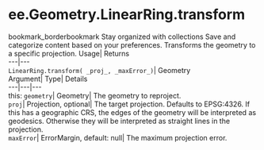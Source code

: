  
#  ee.Geometry.LinearRing.transform
bookmark_borderbookmark Stay organized with collections  Save and categorize content based on your preferences. 
Transforms the geometry to a specific projection. 
Usage| Returns  
---|---  
`LinearRing.transform( _proj_, _maxError_)`| Geometry  
Argument| Type| Details  
---|---|---  
this: `geometry`| Geometry| The geometry to reproject.  
`proj`| Projection, optional| The target projection. Defaults to EPSG:4326. If this has a geographic CRS, the edges of the geometry will be interpreted as geodesics. Otherwise they will be interpreted as straight lines in the projection.  
`maxError`| ErrorMargin, default: null| The maximum projection error.  
